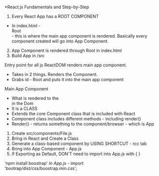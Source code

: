 <!-- CONTACT MANAGER -->

*React.js Fundamentals and Step-by-Step

1. Every React App has a ROOT COMPONENT
- In index.html - <div>Root</div> - this is where the main app component is rendered. Basically every component created will go into App Component. 
2. App Component is rendered through Root in index.html
3. Build App in /src

<!-- Index.js -->
Entry point for all js
ReactDOM renders main app component. 
- Takes in 2 things. Renders the <App /> Component.
- Grabs id - Root and puts it into the main app component

<!-- App.js -->
Main App Component
- What is rendered to the <div> in the Dom
- It is a CLASS
- Extends the core Component class that is included with React
- Component class includes different methods - including render()
- Render() - returns something to the component/browser - which is App

<!-- Creating a Component -->
1. Create src/components/File.js
2. Bring in React and Create a Class
3. Generate a class-based component by USING SHORTCUT - rcc tab
4. Bring into App Component - App.js
5. If Exporting as Default, DON'T need to import into App.js with { }

<!-- Bring in Bootstrap -->
'npm install boostrap'
*In App.js* - import 'bootrap/dist/css/boostrap.min.css';

